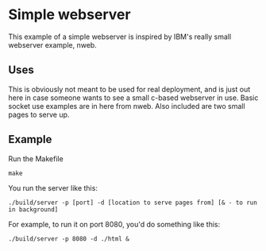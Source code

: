 Simple webserver
================

This example of a simple webserver is inspired by IBM's really small 
webserver example, nweb.

Uses
----

This is obviously not meant to be used for real deployment, and is just out 
here in case someone wants to see a small c-based webserver in use. Basic 
socket use examples are in here from nweb. Also included are two small pages 
to serve up.

Example
-------

Run the Makefile

`make`

You run the server like this:

`./build/server -p [port] -d [location to serve pages from] [& - to run in background]`

For example, to run it on port 8080, you'd do something like this:

`./build/server -p 8080 -d ./html &`